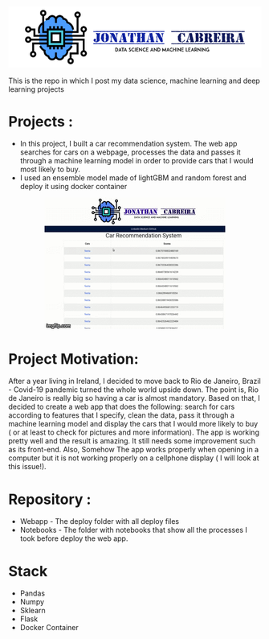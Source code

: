 
![](deploy/static/images/CabreiraLogo.png)


This is the repo in which I post my data science, machine learning and deep learning projects
# Projects :
 - In this project, I built a car recommendation system. The web app searches for cars on a webpage, processes the data and passes it through a machine learning model in order to provide cars that I would most likely to buy. 
 - I used an ensemble model made of lightGBM and random forest and deploy it using docker container
 
  	


<p align="center">
  <img  src="deploy/static/images/3zbq14.gif">
</p>

# Project Motivation:

After a year living in Ireland, I decided to move back to Rio de Janeiro, Brazil - Covid-19 pandemic turned the whole world upside down. The point is, Rio de Janeiro is really big so having a car is almost mandatory. Based on that, I decided to create a web app that does the following: search for cars according to features that I specify, clean the data, pass it through a machine learning model and display the cars that I would more likely to buy ( or at least to check for pictures and more information). The app is working pretty well and the result is amazing. It still needs some improvement such as its front-end. Also, Somehow The app works properly when opening in a computer but it is not working properly on a cellphone display ( I will look at this issue!). 


# Repository :
- Webapp - The deploy folder with all deploy files
- Notebooks - The folder with notebooks that show all the processes I took before deploy the web app.


# Stack 

- Pandas
- Numpy
- Sklearn
- Flask
- Docker Container






